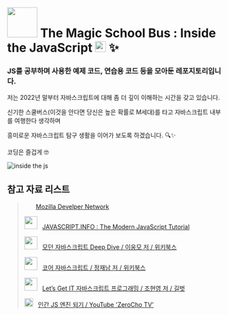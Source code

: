 # <img src="https://static.wikia.nocookie.net/garpedia/images/4/49/The_Magic_School_Bus_%28character%29.png/revision/latest?cb=20190214234348" width="70px"> The Magic School Bus : Inside the JavaScript <img src="https://upload.wikimedia.org/wikipedia/commons/6/6a/JavaScript-logo.png" width="25px"/> ✨

### JS를 공부하며 사용한 예제 코드, 연습용 코드 등을 모아둔 레포지토리입니다.

저는 2022년 말부터 자바스크립트에 대해 좀 더 깊이 이해하는 시간을 갖고 있습니다.

신기한 스쿨버스(이것을 안다면 당신은 높은 확률로 M세대)를 타고 자바스크립트 내부를 여행한다 생각하며

흥미로운 자바스크립트 탐구 생활을 이어가 보도록 하겠습니다. 🔍✨

코딩은 즐겁게 🤓

![inside the js](https://github.com/cho-hyeonjin/javascript-practice/assets/78816754/7ceb3ddc-1545-4840-8751-90bec10b11a2)

## 참고 자료 리스트

> <img src="https://upload.wikimedia.org/wikipedia/commons/thumb/d/d2/MDN_Web_Docs_logo.svg/1200px-MDN_Web_Docs_logo.svg.png" height="15px"> &nbsp; [Mozilla Develper Network](https://developer.mozilla.org/en-US/)
>
> <img src="https://ko.javascript.info/img/site_preview_en_512x512.png" height="30px"> &nbsp; [JAVASCRIPT.INFO : The Modern JavaScript Tutorial](https://javascript.info/)
>
> <img src="https://contents.kyobobook.co.kr/sih/fit-in/458x0/pdt/9791158392239.jpg" height="30px"> &nbsp; [ 모던 자바스크립트 Deep Dive / 이웅모 저 / 위키북스 ](https://product.kyobobook.co.kr/detail/S000001766445)
>
> <img src="https://contents.kyobobook.co.kr/sih/fit-in/458x0/pdt/9791158391720.jpg" height="30px"> &nbsp; [코어 자바스크립트 / 정재남 저 / 위키북스](https://www.yes24.com/Product/Goods/78586788)
>
> <img src="https://contents.kyobobook.co.kr/sih/fit-in/200x0/pdt/9791165215873.jpg" height="30px"> &nbsp; [Let’s Get IT 자바스크립트 프로그래밍 / 조현영 저 / 길벗 ](https://product.kyobobook.co.kr/detail/S000001834638)
>
> <img src="https://yt3.ggpht.com/ytc/AOPolaTyIgb-N-SeFznHEn_RkJkF9IirgzvXtEoWOnNt=s48-c-k-c0x00ffffff-no-rj" height="20px"> &nbsp; [인간 JS 엔진 되기 / YouTube 'ZeroCho TV'](https://www.youtube.com/watch?v=eXQQipdastk&list=PLcqDmjxt30Rt9wmSlw1u6sBYr-aZmpNB3&ab_channel=ZeroChoTV)
